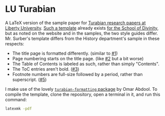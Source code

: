 LU Turabian
===========

A LaTeX version of the sample paper for [Turabian research papers at Liberty
University][guide]. [Such a template][template] already exists [for the School
of Divinity][divinity], but as noted on the website and in the samples, the two
style guides differ. Mr. Surber's template differs from the History department's
sample in these respects:

- The title page is formatted differently. (similar to [#1][i1])
- Page numbering starts on the title page. (like [#2][i2] but a bit worse)
- The Table of Contents is labeled as such, rather than simply "Contents".
- The ToC entries aren't bold. ([#3][i3])
- Footnote numbers are full-size followed by a period, rather than superscript.
  ([#5][i5])

I make use of the lovely [`turabian-formatting` package][package] by Omar
Abdool. To compile the template, clone the repository, open a terminal in it,
and run this command:
```sh
latexmk -pdf
```

[divinity]: https://www.liberty.edu/divinity/index.cfm?PID=28160
[guide]: https://www.liberty.edu/academics/casas/academicsuccess/index.cfm?PID=11954
[i1]: https://github.com/samestep/lu-turabian/issues/1
[i2]: https://github.com/samestep/lu-turabian/issues/2
[i3]: https://github.com/samestep/lu-turabian/issues/3
[i5]: https://github.com/samestep/lu-turabian/issues/5
[package]: https://ctan.org/pkg/turabian-formatting
[template]: https://www.overleaf.com/latex/templates/lu-turabian-latex-template-with-user-guide/dpdyjndnjkgy
